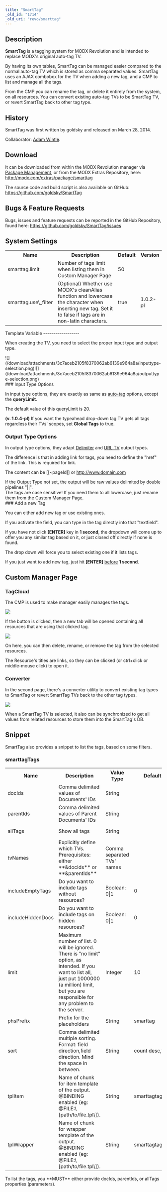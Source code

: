 ```yaml
---
title: "SmartTag"
_old_id: "1714"
_old_uri: "revo/smarttag"
---
```


 Description 
-------------

  **SmartTag** is a tagging system for MODX Revolution and is intended to replace MODX's original auto-tag TV.

 By having its own tables, SmartTag can be managed easier compared to the normal auto-tag TV which is stored as comma separated values. SmartTag uses an AJAX combobox for the TV when adding a new tag, and a CMP to list and manage all the tags.

 From the CMP you can rename the tag, or delete it entirely from the system, on all resources. You can convert existing auto-tag TVs to be SmartTag TV, or revert SmartTag back to other tag type.

 History 
---------

 SmartTag was first written by goldsky and released on March 28, 2014.

 Collaborator: [Adam Wintle](http://www.monogon.co).

Download
--------

 It can be downloaded from within the MODX Revolution manager via [Package Management](display/revolution20/Installing+a+Package), or from the MODX Extras Repository, here: <http://modx.com/extras/package/smarttag>

 The source code and build script is also available on GitHub: <https://github.com/goldsky/SmartTag>[](https://github.com/tasianmedia/getDate)

Bugs & Feature Requests
-----------------------

 Bugs, issues and feature requests can be reported in the GitHub Repository, found here: <https://github.com/goldsky/SmartTag/issues>

System Settings
---------------

 <table><tbody><tr><th> Name </th> <th> Description </th> <th> Default </th> <th> Version </th> </tr><tr><td> smarttag.limit </td> <td> Number of tags limit when listing them in Custom Manager Page </td> <td> 50 </td> <td> </td> </tr><tr><td> smarttag.use\_filter </td> <td> (Optional) Whether use MODX's cleanAlias function and lowercase the character when inserting new tag.   
 Set it to false if tags are in non-latin characters. </td> <td> true </td> <td> 1.0.2-pl </td></tr></tbody></table>Template Variable 
------------------

 When creating the TV, you need to select the proper input type and output type.

<div> ![](/download/attachments/3c7aceb2105f8370062ab6139e964a8a/inputtype-selection.png)![](/download/attachments/3c7aceb2105f8370062ab6139e964a8a/outputtype-selection.png)</div><div style="display: block; clear:both;"> </div>###  Input Type Options 

 In input type options, they are exactly as same as [auto-tag](revolution/2.x/making-sites-with-modx/customizing-content/template-variables/template-variable-input-types#TemplateVariableInputTypes-AutoTag) options, except the **queryLimit**.

 The default value of this queryLimit is 20.

 **(v. 1.0.4-pl)** If you want the typeahead drop-down tag TV gets all tags regardless their TVs' scopes, set **Global Tags** to true.

###  Output Type Options 

 In output type options, they adapt [Delimiter](revolution/2.x/making-sites-with-modx/customizing-content/template-variables/template-variable-output-types/delimiter-tv-output-type) and [URL TV](revolution/2.x/making-sites-with-modx/customizing-content/template-variables/template-variable-output-types/url-tv-output-type) output types.

 The difference is that in adding link for tags, you need to define the "href" of the link. This is required for link.

 The content can be \[\[~pageId\]\] or <http://www.domain.com>

<div class="warning"> If the Output Type not set, the output will be raw values delimited by double pipelines "||". </div><div class="danger"> The tags are case sensitive! If you need them to all lowercase, just rename them from the Custom Manager Page. </div>### Add a new Tag

 You can either add new tag or use existing ones.

 If you activate the field, you can type in the tag directly into that "textfield".

 If you have not click **\[ENTER\]** key in **1 second**, the dropdown will come up to offer you any similar tag based on it, or just closed off directly if none is found.

 The drop down will force you to select existing one if it lists tags.

 If you just want to add new tag, just hit **\[ENTER\]** <u>before</u> **1 second**.

Custom Manager Page 
--------------------

###  TagCloud 

 The CMP is used to make manager easily manages the tags.

 ![](/download/attachments/3c7aceb2105f8370062ab6139e964a8a/tag-cloud-2.png)

 If the button is clicked, then a new tab will be opened containing all resources that are using that clicked tag.

 ![](/download/attachments/3c7aceb2105f8370062ab6139e964a8a/tag-resources.png)

 On here, you can then delete, rename, or remove the tag from the selected resources.

 The Resource's titles are links, so they can be clicked (or ctrl+click or middle-mouse click) to open it.

###  Converter 

 In the second page, there's a converter utility to convert existing tag types to SmartTag or revert SmartTag TVs back to the other tag types.

 ![](/download/attachments/3c7aceb2105f8370062ab6139e964a8a/sync.png)

 When a SmartTag TV is selected, it also can be synchronized to get all values from related resources to store them into the SmartTag's DB.

 Snippet 
---------

 SmartTag also provides a snippet to list the tags, based on some filters.

###  smarttagTags 

 <table><tbody><tr><th> Name </th> <th> Description </th> <th> Value Type </th> <th> Default Value </th> <th> Since Version </th> </tr><tr><td> docIds </td> <td> Comma delimited values of Documents' IDs </td> <td> String </td> <td>   
</td> <td> 1.0.0-beta1 </td> </tr><tr><td> parentIds </td> <td> Comma delimited values of Parent Documents' IDs </td> <td> String </td> <td>   
</td> <td> 1.0.0-beta5 </td> </tr><tr><td> allTags </td> <td> Show all tags </td> <td> String </td> <td>   
</td> <td> 1.0.0-beta5 </td> </tr><tr><td> tvNames </td> <td> Explicitly define which TVs. Prerequisites: either **&docIds** or **&parentIds** </td> <td> Comma separated TVs' names </td> <td>   
</td> <td> 1.0.0-pl </td> </tr><tr><td> includeEmptyTags </td> <td> Do you want to include tags without resources? </td> <td> Boolean: 0|1 </td> <td> 0 </td> <td> 1.0.0-beta1 </td> </tr><tr><td> includeHiddenDocs </td> <td> Do you want to include tags on hidden resources? </td> <td> Boolean: 0|1 </td> <td> 0 </td> <td> 1.0.0-beta5 </td> </tr><tr><td> limit </td> <td> Maximum number of list. 0 will be ignored. There is "no limit" option, as intended. If you want to list all, just put 1000000 (a million) limit, but you are responsible for any problem to the server.   
</td> <td> Integer </td> <td> 10 </td> <td> 1.0.0-beta1 </td> </tr><tr><td> phsPrefix </td> <td> Prefix for the placeholders </td> <td> String </td> <td> smarttag </td> <td> 1.0.0-beta1 </td> </tr><tr><td> sort </td> <td> Comma delimited multiple sorting. Format: field direction,field direction. Mind the space in between. </td> <td> String </td> <td> count desc,tag asc </td> <td> 1.0.0-beta1 </td> </tr><tr><td> tplItem </td> <td> Name of chunk for item template of the output. @BINDING enabled (eg: @FILE:\[path/to/file.tpl\]). </td> <td> String </td> <td> smarttagtags.item </td> <td> 1.0.0-beta1 </td> </tr><tr><td> tplWrapper </td> <td> Name of chunk for wrapper template of the output. @BINDING enabled (eg: @FILE:\[path/to/file.tpl\]). </td> <td> String </td> <td> smarttagtags.wrapper </td> <td> 1.0.0-beta1 </td></tr></tbody></table> To list the tags, you **MUST** either provide docIds, parentIds, or allTags properties (parameters).